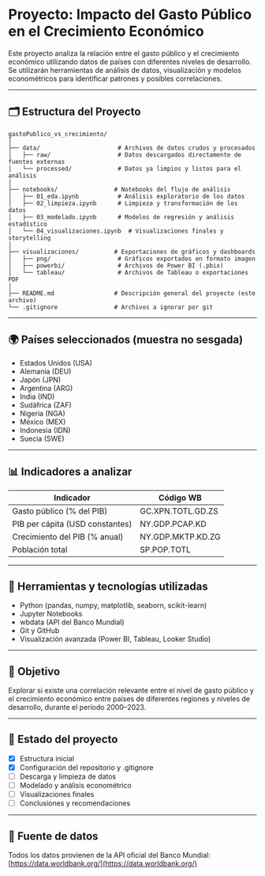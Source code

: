 # Proyecto: Impacto del Gasto Público en el Crecimiento Económico

Este proyecto analiza la relación entre el gasto público y el crecimiento económico utilizando datos de países con diferentes niveles de desarrollo. Se utilizarán herramientas de análisis de datos, visualización y modelos econométricos para identificar patrones y posibles correlaciones.

---

## 🗂 Estructura del Proyecto

```
gastoPublico_vs_crecimiento/
│
├── data/                      # Archivos de datos crudos y procesados
│   ├── raw/                   # Datos descargados directamente de fuentes externas
│   └── processed/             # Datos ya limpios y listos para el análisis
│
├── notebooks/                # Notebooks del flujo de análisis
│   ├── 01_eda.ipynb           # Análisis exploratorio de los datos
│   ├── 02_limpieza.ipynb      # Limpieza y transformación de los datos
│   ├── 03_modelado.ipynb      # Modelos de regresión y análisis estadístico
│   └── 04_visualizaciones.ipynb  # Visualizaciones finales y storytelling
│
├── visualizaciones/          # Exportaciones de gráficos y dashboards
│   ├── png/                   # Gráficos exportados en formato imagen
│   ├── powerbi/               # Archivos de Power BI (.pbix)
│   └── tableau/               # Archivos de Tableau o exportaciones PDF
│
├── README.md                 # Descripción general del proyecto (este archivo)
└── .gitignore                # Archivos a ignorar por git
```

---

## 🌍 Países seleccionados (muestra no sesgada)

* Estados Unidos (USA)
* Alemania (DEU)
* Japón (JPN)
* Argentina (ARG)
* India (IND)
* Sudáfrica (ZAF)
* Nigeria (NGA)
* México (MEX)
* Indonesia (IDN)
* Suecia (SWE)

---

## 📊 Indicadores a analizar

| Indicador                       | Código WB         |
| ------------------------------- | ----------------- |
| Gasto público (% del PIB)       | GC.XPN.TOTL.GD.ZS |
| PIB per cápita (USD constantes) | NY.GDP.PCAP.KD    |
| Crecimiento del PIB (% anual)   | NY.GDP.MKTP.KD.ZG |
| Población total                 | SP.POP.TOTL       |

---

## 🧰 Herramientas y tecnologías utilizadas

* Python (pandas, numpy, matplotlib, seaborn, scikit-learn)
* Jupyter Notebooks
* wbdata (API del Banco Mundial)
* Git y GitHub
* Visualización avanzada (Power BI, Tableau, Looker Studio)

---

## 🎯 Objetivo

Explorar si existe una correlación relevante entre el nivel de gasto público y el crecimiento económico entre países de diferentes regiones y niveles de desarrollo, durante el período 2000–2023.

---

## 📌 Estado del proyecto

* [x] Estructura inicial
* [x] Configuración del repositorio y .gitignore
* [ ] Descarga y limpieza de datos
* [ ] Modelado y análisis econométrico
* [ ] Visualizaciones finales
* [ ] Conclusiones y recomendaciones

---

## 📁 Fuente de datos

Todos los datos provienen de la API oficial del Banco Mundial: [https://data.worldbank.org/](https://data.worldbank.org/)
